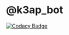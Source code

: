 # @k3ap_bot
[![Codacy Badge](https://api.codacy.com/project/badge/Grade/cd85e415fb9048709235f15f57cf3333)](https://app.codacy.com/app/teller308/keeperBot?utm_source=github.com&utm_medium=referral&utm_content=teller308/keeperBot&utm_campaign=Badge_Grade_Settings)
